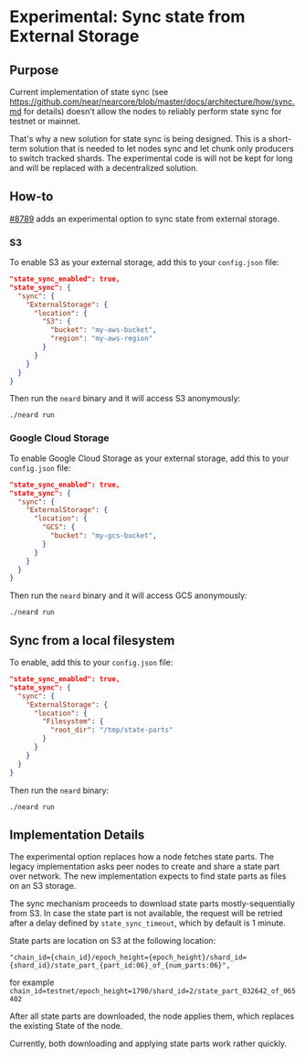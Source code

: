 # Experimental: Sync state from External Storage

## Purpose

Current implementation of state sync (see
https://github.com/near/nearcore/blob/master/docs/architecture/how/sync.md for
details) doesn't allow the nodes to reliably perform state sync for testnet or
mainnet.

That's why a new solution for state sync is being designed.
This is a short-term solution that is needed to let nodes sync and let chunk
only producers to switch tracked shards.
The experimental code is will not be kept for long and will be replaced with a
decentralized solution.

## How-to

[#8789](https://github.com/near/nearcore/pull/8789) adds an experimental option
to sync state from external storage.

### S3

To enable S3 as your external storage, add this to your `config.json` file:

```json
"state_sync_enabled": true,
"state_sync": {
  "sync": {
    "ExternalStorage": {
      "location": {
        "S3": {
          "bucket": "my-aws-bucket",
          "region": "my-aws-region"
        }
      }
    }
  }
}
```

Then run the `neard` binary and it will access S3 anonymously:
```shell
./neard run
```

### Google Cloud Storage

To enable Google Cloud Storage as your external storage, add this to your `config.json` file:

```json
"state_sync_enabled": true,
"state_sync": {
  "sync": {
    "ExternalStorage": {
      "location": {
        "GCS": {
          "bucket": "my-gcs-bucket",
        }
      }
    }
  }
}
```

Then run the `neard` binary and it will access GCS anonymously:
```shell
./neard run
```

## Sync from a local filesystem

To enable, add this to your `config.json` file:

```json
"state_sync_enabled": true,
"state_sync": {
  "sync": {
    "ExternalStorage": {
      "location": {
        "Filesystem": {
          "root_dir": "/tmp/state-parts"
        }
      }
    }
  }
}
```

Then run the `neard` binary:
```shell
./neard run
```

## Implementation Details

The experimental option replaces how a node fetches state parts.
The legacy implementation asks peer nodes to create and share a state part over network.
The new implementation expects to find state parts as files on an S3 storage.

The sync mechanism proceeds to download state parts mostly-sequentially from S3.
In case the state part is not available, the request will be retried after a
delay defined by `state_sync_timeout`, which by default is 1 minute.

State parts are location on S3 at the following location:
```
"chain_id={chain_id}/epoch_height={epoch_height}/shard_id={shard_id}/state_part_{part_id:06}_of_{num_parts:06}",
```
for example `chain_id=testnet/epoch_height=1790/shard_id=2/state_part_032642_of_065402`

After all state parts are downloaded, the node applies them, which replaces the existing State of the node.

Currently, both downloading and applying state parts work rather quickly.
